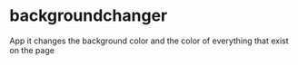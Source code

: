 # backgroundchanger
 App it changes the background color and the color of everything that exist on the page
